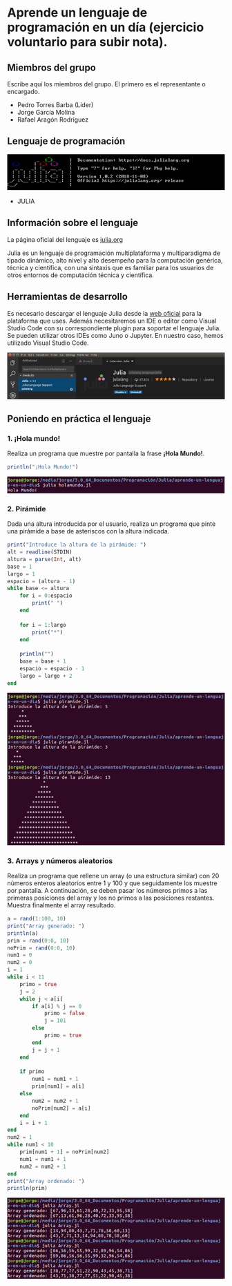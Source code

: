 # Aprende un lenguaje de programación en un día (ejercicio voluntario para subir nota).

## Miembros del grupo

Escribe aquí los miembros del grupo. El primero es el representante o encargado.

* Pedro Torres Barba (Líder)
* Jorge García Molina
* Rafael Aragón Rodríguez

## Lenguaje de programación

<img src="./imagenes/Header.png" alt="Cabecera de Julia">

* JULIA

## Información sobre el lenguaje

La página oficial del lenguaje es [julia.org](https://julialang.org)

Julia es un lenguaje de programación multiplataforma y multiparadigma de tipado dinámico, alto nivel y alto desempeño para la computación genérica, técnica y científica, con una sintaxis que es familiar para los usuarios de otros entornos de computación técnica y científica.

## Herramientas de desarrollo

Es necesario descargar el lenguaje Julia desde la [web oficial](https://julialang.org/downloads/) para la plataforma que uses.
Además necesitaremos un IDE o editor como Visual Studio Code con su correspondiente plugin para soportar el lenguaje Julia. Se pueden utilizar otros IDEs como Juno o Jupyter. En nuestro caso, hemos utilizado Visual Studio Code.

<img src="./imagenes/pluginjulia.png" alt="Resultado de HolaMundo">


## Poniendo en práctica el lenguaje

### 1. ¡Hola mundo!

Realiza un programa que muestre por pantalla la frase **¡Hola Mundo!**.

```julia
println("¡Hola Mundo!")
```

<img src="./imagenes/HolaMundo.png" alt="Resultado de HolaMundo">

### 2. Pirámide

Dada una altura introducida por el usuario, realiza un programa que pinte una pirámide a base de asteriscos con la altura indicada.

```julia
print("Introduce la altura de la pirámide: ")
alt = readline(STDIN)
altura = parse(Int, alt)
base = 1
largo = 1
espacio = (altura - 1)
while base <= altura
    for i = 0:espacio
        print(" ")
    end

    for i = 1:largo
        print("*")
    end

    println("")
    base = base + 1
    espacio = espacio - 1
    largo = largo + 2
end
```

<img src="./imagenes/Piramide.png" alt="Resultado de HolaMundo">

### 3. Arrays y números aleatorios

Realiza un programa que rellene un array (o una estructura similar) con 20 números enteros aleatorios entre 1 y 100 y que seguidamente los muestre por pantalla. A continuación, se deben pasar los números primos a las primeras posiciones del array y los no primos a las posiciones restantes. Muestra finalmente el array resultado.

```julia
a = rand(1:100, 10)
print("Array generado: ")
println(a)
prim = rand(0:0, 10)
noPrim = rand(0:0, 10)
num1 = 0
num2 = 0
i = 1
while i < 11
    primo = true
    j = 2
    while j < a[i]
        if a[i] % j == 0
            primo = false
            j = 101
        else
            primo = true
        end
        j = j + 1
    end

    if primo
        num1 = num1 + 1
        prim[num1] = a[i]
    else
        num2 = num2 + 1
        noPrim[num2] = a[i]
    end
    i = i + 1
end
num2 = 1
while num1 < 10
    prim[num1 + 1] = noPrim[num2]
    num1 = num1 + 1
    num2 = num2 + 1
end
print("Array ordenado: ")
println(prim)
```

<img src="./imagenes/Array.png" alt="Resultado de HolaMundo">


